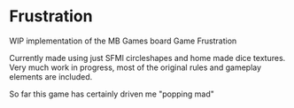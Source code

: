 # Frustration
WIP implementation of the MB Games board Game Frustration


Currently made using just SFMl circleshapes and home made dice textures. 
Very much work in progress, most of the original rules and gameplay elements are included. 

So far this game has certainly driven me "popping mad" 
